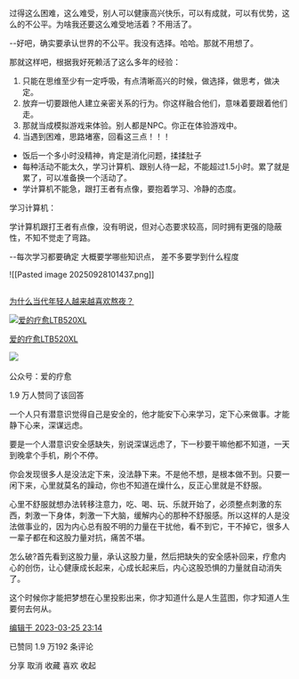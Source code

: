 
过得这么困难，这么难受，别人可以健康高兴快乐，可以有成就，可以有优势，这么的不公平。为啥我还要这么难受地活着？不用活了。



--好吧，确实要承认世界的不公平。我没有选择。哈哈。那就不用想了。

那就这样吧，根据我好死赖活了这么多年的经验：
1. 只能在思维至少有一定呼吸，有点清晰高兴的时候，做选择，做思考，做决定。
2. 放弃一切要跟他人建立亲密关系的行为。你这样融合他们，意味着要跟着他们走。
3. 那就当成模拟游戏来体验。别人都是NPC。你正在体验游戏中。
4. 当遇到困难，思路堵塞，回看这三点！！！










* 饭后一个多小时没精神，肯定是消化问题，揉揉肚子
* 每种活动不能太久，学习计算机、跟别人待一起，不能超过1.5小时。累了就是累了，可以准备换一个活动了。
* 学计算机不能急，跟打王者有点像，要抱着学习、冷静的态度。





学习计算机：

学计算机跟打王者有点像，没有明说，但对心态要求较高，同时拥有更强的隐蔽性，不知不觉走了弯路。



--每次学习都要确定   大概要学哪些知识点，    差不多要学到什么程度    







![[Pasted image 20250928101437.png]]

## 

[为什么当代年轻人越来越喜欢熬夜？](https://www.zhihu.com/question/338576747/answer/2848677926)

[![爱的疗愈LTB520XL](https://picx.zhimg.com/v2-87e0e8dfb36baa7755c5bb16d2fb9e19_l.jpg?source=0df5f383)](https://www.zhihu.com/people/jing-tian-ai-ren-39-54)

[爱的疗愈LTB520XL](https://www.zhihu.com/people/jing-tian-ai-ren-39-54)

​![](https://pic1.zhimg.com/v2-aa8a1823abfc46f14136f01d55224925.jpg?source=88ceefae)

公众号：爱的疗愈

1.9 万人赞同了该回答

一个人只有潜意识觉得自己是安全的，他才能安下心来学习，定下心来做事。才能静下心来，深谋远虑。
  
要是一个人潜意识安全感缺失，别说深谋远虑了，下一秒要干嘛他都不知道，一天到晚拿个手机，刷个不停。

你会发现很多人是没法定下来，没法静下来。不是他不想，是根本做不到。只要一闲下来，心里就莫名的躁动，你也不知道在燥什么，反正心里就是不舒服。

心里不舒服就想办法转移注意力，吃、喝、玩、乐就开始了，必须整点刺激的东西，刺激一下身体，刺激一下大脑，缓解内心的那种不舒服感。所以这样的人是没法做事业的，因为内心总有股不明的力量在干扰他，看不到它，干不掉它，很多人一辈子都在和这股力量对抗，痛苦不堪。 

怎么破?首先看到这股力量，承认这股力量，然后把缺失的安全感补回来，疗愈内心的创伤，让心健康成长起来，心成长起来后，内心这股恐惧的力量就自动消失了。  

这个时候你才能把梦想在心里投影出来，你才知道什么是人生蓝图，你才知道人生要何去何从。

[编辑于 2023-03-25 23:14](https://www.zhihu.com/question/338576747/answer/2848677926)

​已赞同 1.9 万​​192 条评论

​分享         取消               收藏              ​喜欢            收起​














